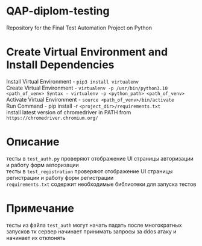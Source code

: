 # QAP-diplom-testing
Repository for the Final Test Automation Project on Python
# Create Virtual Environment and Install Dependencies
Install Virtual Environment - `pip3 install virtualenv`    
Create Virtual Environment - `virtualenv -p /usr/bin/python3.10 <path_of_venv> Syntax - virtualenv -p <python_path> <path_of_venv>`   
Activate Virtual Environment - `source <path_of_venv>/bin/activate`  
Run Command - pip install -r `<project_dir>/requirements.txt`  
install latest version of chromedriver in PATH from `https://chromedriver.chromium.org/`  
# Описание
тесты в  `test_auth.py` проверяют отображение UI страницы авторизации и работу форм авторизации   
тесты в  `test_registration` проверяют отображение UI страницы регистрации и работу форм регистрации   
`requirements.txt` содержит необходимые библиотеки для запуска тестов
# Примечание   
тесты из файла `test_auth` могут начать падать после многократных запусков тк сервер начинает принимать запросы за ddos атаку и начинает их отклонять 
